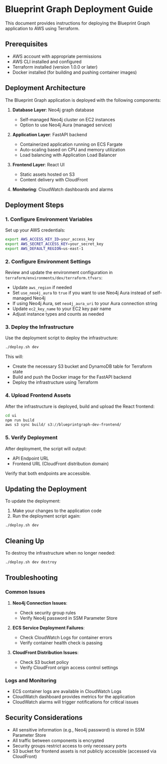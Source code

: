 # Blueprint Graph Deployment Guide

This document provides instructions for deploying the Blueprint Graph application to AWS using Terraform.

## Prerequisites

- AWS account with appropriate permissions
- AWS CLI installed and configured
- Terraform installed (version 1.0.0 or later)
- Docker installed (for building and pushing container images)

## Deployment Architecture

The Blueprint Graph application is deployed with the following components:

1. **Database Layer**: Neo4j graph database

   - Self-managed Neo4j cluster on EC2 instances
   - Option to use Neo4j Aura (managed service)

2. **Application Layer**: FastAPI backend

   - Containerized application running on ECS Fargate
   - Auto-scaling based on CPU and memory utilization
   - Load balancing with Application Load Balancer

3. **Frontend Layer**: React UI

   - Static assets hosted on S3
   - Content delivery with CloudFront

4. **Monitoring**: CloudWatch dashboards and alarms

## Deployment Steps

### 1. Configure Environment Variables

Set up your AWS credentials:

```bash
export AWS_ACCESS_KEY_ID=your_access_key
export AWS_SECRET_ACCESS_KEY=your_secret_key
export AWS_DEFAULT_REGION=us-east-1
```

### 2. Configure Environment Settings

Review and update the environment configuration in `terraform/environments/dev/terraform.tfvars`:

- Update `aws_region` if needed
- Set `use_neo4j_aura` to `true` if you want to use Neo4j Aura instead of self-managed Neo4j
- If using Neo4j Aura, set `neo4j_aura_uri` to your Aura connection string
- Update `ec2_key_name` to your EC2 key pair name
- Adjust instance types and counts as needed

### 3. Deploy the Infrastructure

Use the deployment script to deploy the infrastructure:

```bash
./deploy.sh dev
```

This will:

- Create the necessary S3 bucket and DynamoDB table for Terraform state
- Build and push the Docker image for the FastAPI backend
- Deploy the infrastructure using Terraform

### 4. Upload Frontend Assets

After the infrastructure is deployed, build and upload the React frontend:

```bash
cd ui
npm run build
aws s3 sync build/ s3://blueprintgraph-dev-frontend/
```

### 5. Verify Deployment

After deployment, the script will output:

- API Endpoint URL
- Frontend URL (CloudFront distribution domain)

Verify that both endpoints are accessible.

## Updating the Deployment

To update the deployment:

1. Make your changes to the application code
2. Run the deployment script again:

```bash
./deploy.sh dev
```

## Cleaning Up

To destroy the infrastructure when no longer needed:

```bash
./deploy.sh dev destroy
```

## Troubleshooting

### Common Issues

1. **Neo4j Connection Issues**:

   - Check security group rules
   - Verify Neo4j password in SSM Parameter Store

2. **ECS Service Deployment Failures**:

   - Check CloudWatch Logs for container errors
   - Verify container health check is passing

3. **CloudFront Distribution Issues**:
   - Check S3 bucket policy
   - Verify CloudFront origin access control settings

### Logs and Monitoring

- ECS container logs are available in CloudWatch Logs
- CloudWatch dashboard provides metrics for the application
- CloudWatch alarms will trigger notifications for critical issues

## Security Considerations

- All sensitive information (e.g., Neo4j password) is stored in SSM Parameter Store
- All traffic between components is encrypted
- Security groups restrict access to only necessary ports
- S3 bucket for frontend assets is not publicly accessible (accessed via CloudFront)
